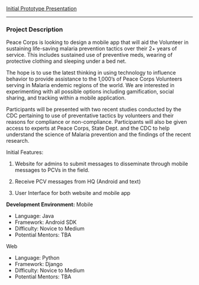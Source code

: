 [Initial Prototype Presentation](http://prezi.com/nw4b5winj4_c/malaria-meds-app/)


***
 
### Project Description
Peace Corps is looking to design a mobile app that will aid the Volunteer in sustaining life-saving malaria prevention tactics over their 2+ years of service. This includes sustained use of preventive meds, wearing of protective clothing and sleeping under a bed net.
 
The hope is to use the latest thinking in using technology to influence behavior to provide assistance to the 1,000’s of Peace Corps Volunteers serving in Malaria endemic regions of the world. We are interested in experimenting with all possible options including gamification, social sharing, and tracking within a mobile application.
 
Participants will be presented with two recent studies conducted by the CDC pertaining to use of preventative tactics by volunteers and their reasons for compliance or non-compliance. Participants will also be given access to experts at Peace Corps, State Dept. and the CDC to help understand the science of Malaria prevention and the findings of the recent research.

Initial Features:

1. Website for admins to submit messages to disseminate through mobile messages to PCVs in the field. 

2. Receive PCV messages from HQ (Android and text)

3. User Interface for both website and mobile app

**Development Environment:**
Mobile
* Language: Java 
* Framework: Android SDK
* Difficulty: Novice to Medium
* Potential Mentors: TBA

Web
* Language: Python 
* Framework: Django
* Difficulty: Novice to Medium
* Potential Mentors: TBA